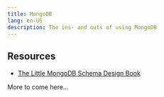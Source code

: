```yaml
---
title: MongoDB
lang: en-US
description: The ins- and outs of using MongoDB
---
```



## Resources

* [The Little MongoDB Schema Design Book](http://learnmongodbthehardway.com/schema/)

More to come here...
